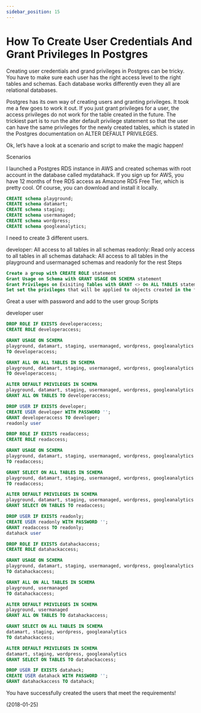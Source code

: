 ```yaml
---
sidebar_position: 15
---
```


# How To Create User Credentials And Grant Privileges In Postgres

Creating user credentials and grand privileges in Postgres can be tricky. You have to make sure each user has the right access level to the right tables and schemas. Each database works differently even they all are relational databases.

Postgres has its own way of creating users and granting privileges. It took me a few goes to work it out. If you just grant privileges for a user, the access privileges do not work for the table created in the future. The trickiest part is to run the alter default privilege statement so that the user can have the same privileges for the newly created tables, which is stated in the Postgres documentation on ALTER DEFAULT PRIVILEGES.

Ok, let’s have a look at a scenario and script to make the magic happen!

Scenarios

I launched a Postgres RDS instance in AWS and created schemas with root account in the database called mydatahack. If you sign up for AWS, you have 12 months of free RDS access as Amazone RDS Free Tier, which is pretty cool. Of course, you can download and install it locally.

```sql
CREATE schema playground;
CREATE schema datamart;
CREATE schema staging;
CREATE schema usermanaged;
CREATE schema wordpress;
CREATE schema googleanalytics;
```

I need to create 3 different users.

developer: All access to all tables in all schemas
readonly: Read only access to all tables in all schemas
datahack: All access to all tables in the playground and usermanaged schemas and readonly for the rest
Steps

```sql
Create a group with CREATE ROLE statement
Grant Usage on Schema with GRANT USAGE ON SCHEMA statement
Grant Privileges on Exisiting Tables with GRANT <> On ALL TABLES statement
Set set the privileges that will be applied to objects created in the future with ALTER DEFAULT PRIVILEGES
```

Great a user with password and add to the user group
Scripts

developer user

```sql
DROP ROLE IF EXISTS developeraccess;
CREATE ROLE developeraccess;

GRANT USAGE ON SCHEMA
playground, datamart, staging, usermanaged, wordpress, googleanalytics
TO developeraccess;

GRANT ALL ON ALL TABLES IN SCHEMA
playground, datamart, staging, usermanaged, wordpress, googleanalytics
TO developeraccess;

ALTER DEFAULT PRIVILEGES IN SCHEMA
playground, datamart, staging, usermanaged, wordpress, googleanalytics
GRANT ALL ON TABLES TO developeraccess;

DROP USER IF EXISTS developer;
CREATE USER developer WITH PASSWORD '';
GRANT developeraccess TO developer;
readonly user

DROP ROLE IF EXISTS readaccess;
CREATE ROLE readaccess;

GRANT USAGE ON SCHEMA
playground, datamart, staging, usermanaged, wordpress, googleanalytics
TO readaccess;

GRANT SELECT ON ALL TABLES IN SCHEMA
playground, datamart, staging, usermanaged, wordpress, googleanalytics
TO readaccess;

ALTER DEFAULT PRIVILEGES IN SCHEMA
playground, datamart, staging, usermanaged, wordpress, googleanalytics
GRANT SELECT ON TABLES TO readaccess;

DROP USER IF EXISTS readonly;
CREATE USER readonly WITH PASSWORD '';
GRANT readaccess TO readonly;
datahack user

DROP ROLE IF EXISTS datahackaccess;
CREATE ROLE datahackaccess;

GRANT USAGE ON SCHEMA
playground, datamart, staging, usermanaged, wordpress, googleanalytics
TO datahackaccess;

GRANT ALL ON ALL TABLES IN SCHEMA
playground, usermanaged
TO datahackaccess;

ALTER DEFAULT PRIVILEGES IN SCHEMA
playground, usermanaged
GRANT ALL ON TABLES TO datahackaccess;

GRANT SELECT ON ALL TABLES IN SCHEMA
datamart, staging, wordpress, googleanalytics
TO datahackaccess;

ALTER DEFAULT PRIVILEGES IN SCHEMA
datamart, staging, wordpress, googleanalytics
GRANT SELECT ON TABLES TO datahackaccess;

DROP USER IF EXISTS datahack;
CREATE USER datahack WITH PASSWORD '';
GRANT datahackaccess TO datahack;
```

You have successfully created the users that meet the requirements!

(2018-01-25)
